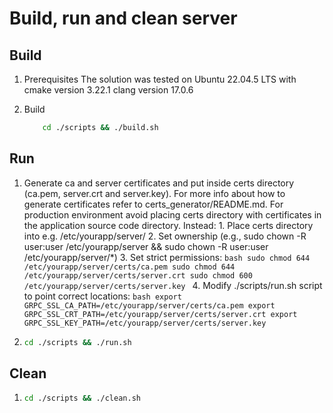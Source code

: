 # Build, run and clean server

## Build

1.
    Prerequisites
    The solution was tested on
        Ubuntu 22.04.5 LTS
    with
        cmake version 3.22.1
        clang version 17.0.6

2.
    Build
    ```bash
        cd ./scripts && ./build.sh
    ```

## Run

1.
    Generate ca and server certificates and put inside certs directory (ca.pem, server.crt and server.key).
    For more info about how to generate certificates refer to certs_generator/README.md.
    For production environment avoid placing certs directory with certificates in the application source code directory.
    Instead:
        1. Place certs directory into e.g. /etc/yourapp/server/
        2. Set ownership (e.g., sudo chown -R user:user /etc/yourapp/server && sudo chown -R user:user /etc/yourapp/server/*)
        3. Set strict permissions:
            ```bash
            sudo chmod 644 /etc/yourapp/server/certs/ca.pem
            sudo chmod 644 /etc/yourapp/server/certs/server.crt
            sudo chmod 600 /etc/yourapp/server/certs/server.key
            ```
        4. Modify ./scripts/run.sh script to point correct locations:
            ```bash
            export GRPC_SSL_CA_PATH=/etc/yourapp/server/certs/ca.pem
            export GRPC_SSL_CRT_PATH=/etc/yourapp/server/certs/server.crt
            export GRPC_SSL_KEY_PATH=/etc/yourapp/server/certs/server.key
            ```

2.
    ```bash
    cd ./scripts && ./run.sh
    ```

## Clean

1.
    ```bash
    cd ./scripts && ./clean.sh
    ```

